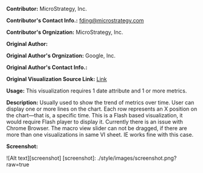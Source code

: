 **Contributor:** MicroStrategy, Inc.

**Contributor's Contact Info.:** <fding@microstrategy.com>

**Contributor's Orgnization:** MicroStrategy, Inc.

**Original Author:** 

**Original Author's Orgnization:** Google, Inc.

**Original Author's Contact Info.:** 

**Original Visualization Source Link:** <a href ="https://developers.google.com/chart/interactive/docs/gallery/annotatedtimeline" target = "_blank">Link</a>

**Usage:**  This visualization requires 1 date attribute and 1 or more metrics. 

**Description:** Usually used to show the trend of metrics over time. User can display one or more lines on the chart. Each row represents an X position on the chart—that is, a specific time. This is a Flash based visualization, it would require Flash player to display it. Currently there is an issue with Chrome Browser. The macro view slider can not be dragged, if there are more than one visualizations in same VI sheet. IE works fine with this case.  

**Screenshot:**

![Alt text][screenshot]
[screenshot]: ./style/images/screenshot.png?raw=true




